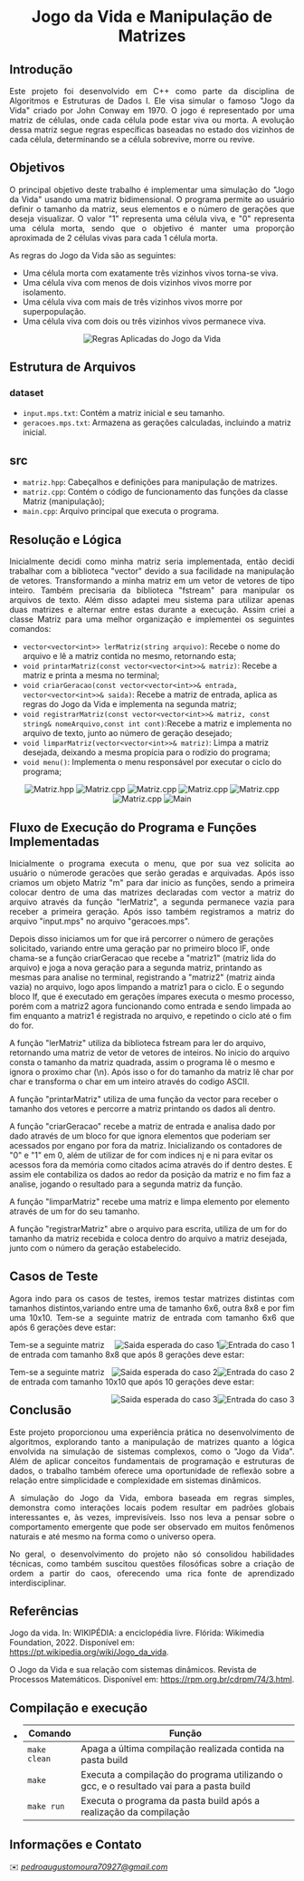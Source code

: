 <h1 align="center" font-size="200em"><b>Jogo da Vida e Manipulação de Matrizes</b></h1>

## Introdução
<p align="justify">
Este projeto foi desenvolvido em C++ como parte da disciplina de Algoritmos e Estruturas de Dados I. Ele visa simular o famoso "Jogo da Vida" criado por John Conway em 1970. O jogo é representado por uma matriz de células, onde cada célula pode estar viva ou morta. A evolução dessa matriz segue regras específicas baseadas no estado dos vizinhos de cada célula, determinando se a célula sobrevive, morre ou revive.

</p>

## Objetivos
<p align="justify">
O principal objetivo deste trabalho é implementar uma simulação do "Jogo da Vida" usando uma matriz bidimensional. O programa permite ao usuário definir o tamanho da matriz, seus elementos e o número de gerações que deseja visualizar. O valor "1" representa uma célula viva, e "0" representa uma célula morta, sendo que o objetivo é manter uma proporção aproximada de 2 células vivas para cada 1 célula morta.

As regras do Jogo da Vida são as seguintes:

- Uma célula morta com exatamente três vizinhos vivos torna-se viva.
- Uma célula viva com menos de dois vizinhos vivos morre por isolamento.
- Uma célula viva com mais de três vizinhos vivos morre por superpopulação.
- Uma célula viva com dois ou três vizinhos vivos permanece viva.

<p align="center">
  <img src="https://res.cloudinary.com/practicaldev/image/fetch/s--zzjhiEgj--/c_limit%2Cf_auto%2Cfl_progressive%2Cq_auto%2Cw_800/https://dev-to-uploads.s3.amazonaws.com/uploads/articles/o6kefkya5x9wfz94hmku.png" alt="Regras Aplicadas do Jogo da Vida">
</p>

## Estrutura de Arquivos
### dataset
- ```input.mps.txt```: Contém a matriz inicial e seu tamanho.
- ```geracoes.mps.txt```: Armazena as gerações calculadas, incluindo a matriz inicial.
## src
- ```matriz.hpp```: Cabeçalhos e definições para manipulação de matrizes.
- ```matriz.cpp```: Contém o código de funcionamento das funções da classe Matriz (manipulação);
- ```main.cpp```: Arquivo principal que executa o programa.

## Resolução e Lógica
<p align="justify">
Inicialmente decidi como minha matriz seria implementada, então decidi trabalhar com a biblioteca "vector" devido a sua facilidade na manipulação de vetores. Transformando a minha matriz em um vetor de vetores de tipo inteiro. Também precisaria da biblioteca "fstream" para manipular os arquivos de texto. Além disso adaptei meu sistema para utilizar apenas duas matrizes e alternar entre estas durante a execução. Assim criei a classe Matriz para uma melhor organização e implementei os seguintes comandos:
  
- ```vector<vector<int>> lerMatriz(string arquivo)```: Recebe o nome do arquivo e lê a matriz contida no mesmo, retornando esta;
- ```void printarMatriz(const vector<vector<int>>& matriz)```: Recebe a matriz e printa a mesma no terminal;
- ```void criarGeracao(const vector<vector<int>>& entrada, vector<vector<int>>& saida)```: Recebe a matriz de entrada, aplica as regras do Jogo da Vida e implementa na segunda matriz;
- ```void registrarMatriz(const vector<vector<int>>& matriz, const string& nomeArquivo,const int cont)```:Recebe a matriz e implementa no arquivo de texto, junto ao número de geração desejado;
- ```void limparMatriz(vector<vector<int>>& matriz)```: Limpa a matriz desejada, deixando a mesma propícia para o rodízio do programa;
- ```void menu()```: Implementa o menu responsável por executar o ciclo do programa;

<p align="center">
  <img src="figuras/MatrizHPP.png" alt="Matriz.hpp">
  <img src="figuras/MATRIZCPP1.png" alt="Matriz.cpp">
  <img src="figuras/MATRIZCPP2.png" alt="Matriz.cpp">
  <img src="figuras/MATRIZCPP3.png" alt="Matriz.cpp">
  <img src="figuras/MATRIZCPP4.png" alt="Matriz.cpp">
  <img src="figuras/MATRIZCPP5.png" alt="Matriz.cpp">
  <img src="figuras/MAIN.png" alt="Main">
</p>

## Fluxo de Execução do Programa e Funções Implementadas
<p align="justify">
Inicialmente o programa executa o menu, que por sua vez solicita ao usuário o númerode geracões que serão geradas e arquivadas. Após isso criamos um objeto Matriz "m" para dar inicio as funções, sendo a primeira colocar dentro de uma das matrizes declaradas com vector a matriz do arquivo através da função "lerMatriz", a segunda permanece vazia para receber a primeira geração. Após isso também registramos a matriz do arquivo "input.mps" no arquivo "geracoes.mps".

Depois disso iniciamos um for que irá percorrer o número de gerações solicitado, variando entre uma geração par no primeiro bloco IF, onde chama-se a função criarGeracao que recebe a "matriz1" (matriz lida do arquivo) e joga a nova geração para a segunda matriz, printando as mesmas para analise no terminal, registrando a "matriz2" (matriz ainda vazia) no arquivo, logo apos limpando a matriz1 para o ciclo. E o segundo bloco If, que é executado em gerações ímpares executa o mesmo processo, porém com a matriz2 agora funcionando como entrada e sendo limpada ao fim enquanto a matriz1 é registrada no arquivo, e repetindo o ciclo até o fim do for.

A função "lerMatriz" utiliza da biblioteca fstream para ler do arquivo, retornando uma matriz de vetor de vetores de inteiros. No inicio do arquivo consta o tamanho da matriz quadrada, assim o programa lê o mesmo e ignora o proximo char (\n). Após isso o for do tamanho da matriz lê char por char e transforma o char em um inteiro através do codigo ASCII.

A função "printarMatriz" utiliza de uma função da vector para receber o tamanho dos vetores e percorre a matriz printando os dados ali dentro.

A função "criarGeracao" recebe a matriz de entrada e analisa dado por dado através de um bloco for que ignora elementos que poderiam ser acessados por engano por fora da matriz. Inicializando os contadores de "0" e "1" em 0, além de utilizar de for com indices nj e ni para evitar os acessos fora da memória como citados acima através do if dentro destes. E assim ele contabiliza os dados ao redor da posição da matriz e no fim faz a analise, jogando o resultado para a segunda matriz da função.

A função "limparMatriz" recebe uma matriz e limpa elemento por elemento através de um for do seu tamanho.

A função "registrarMatriz" abre o arquivo para escrita, utiliza de um for do tamanho da matriz recebida e coloca dentro do arquivo a matriz desejada, junto com o número da geração estabelecido.

## Casos de Teste
<p align="justify">
Agora indo para os casos de testes, iremos testar matrizes distintas com tamanhos distintos,variando entre uma de tamanho 6x6, outra 8x8 e por fim uma 10x10. 
Tem-se a seguinte matriz de entrada com tamanho 6x6 que após 6 gerações deve estar:
<p align="center">
  <img src="figuras/CASO1ENTRADA.png" alt="Entrada do caso 1" style="float:right; max-width:45%;">
  <img src="figuras/CASO1SAIDA.png" alt="Saida esperada do caso 1" style="float:right; max-width:45%;">
</p>

Tem-se a seguinte matriz de entrada com tamanho 8x8 que após 8 gerações deve estar:
<p align="center">
  <img src="figuras/CASO2ENTRADA.png" alt="Entrada do caso 2" style="float:right; max-width:45%;">
  <img src="figuras/CASO2SAIDA.png" alt="Saida esperada do caso 2" style="float:right; max-width:45%;">
</p>

Tem-se a seguinte matriz de entrada com tamanho 10x10 que após 10 gerações deve estar:
<p align="center">
  <img src="figuras/CASO3ENTRADA.png" alt="Entrada do caso 3" style="float:right; max-width:45%;">
  <img src="figuras/CASO3SAIDA.png" alt="Saida esperada do caso 3" style="float:right; max-width:45%;">
</p>


</p>


## Conclusão
<p align="justify">
  Este projeto proporcionou uma experiência prática no desenvolvimento de algoritmos, explorando tanto a manipulação de matrizes quanto a lógica envolvida na simulação de sistemas complexos, como o "Jogo da Vida". Além de aplicar conceitos fundamentais de programação e estruturas de dados, o trabalho também oferece uma oportunidade de reflexão sobre a relação entre simplicidade e complexidade em sistemas dinâmicos.
</p>
<p align="justify">
  A simulação do Jogo da Vida, embora baseada em regras simples, demonstra como interações locais podem resultar em padrões globais interessantes e, às vezes, imprevisíveis. Isso nos leva a pensar sobre o comportamento emergente que pode ser observado em muitos fenômenos naturais e até mesmo na forma como o universo opera.
</p>
<p align="justify">
  No geral, o desenvolvimento do projeto não só consolidou habilidades técnicas, como também suscitou questões filosóficas sobre a criação de ordem a partir do caos, oferecendo uma rica fonte de aprendizado interdisciplinar.
</p> 

## Referências
  Jogo da vida. In: WIKIPÉDIA: a enciclopédia livre. Flórida: Wikimedia Foundation, 2022. Disponível em: <a href="https://pt.wikipedia.org/wiki/Jogo_da_vida">https://pt.wikipedia.org/wiki/Jogo_da_vida</a>.
  </p>
 O Jogo da Vida e sua relação com sistemas dinâmicos. Revista de Processos Matemáticos. Disponível em: <a href="https://rpm.org.br/cdrpm/74/3.html">https://rpm.org.br/cdrpm/74/3.html</a>.



## Compilação e execução
* | Comando                |  Função                                                                                           |                     
  | -----------------------| ------------------------------------------------------------------------------------------------- |
  |  `make clean`          | Apaga a última compilação realizada contida na pasta build                                        |
  |  `make`                | Executa a compilação do programa utilizando o gcc, e o resultado vai para a pasta build           |
  |  `make run`            | Executa o programa da pasta build após a realização da compilação                                 |

## Informações e Contato
✉️ <i>pedroaugustomoura70927@gmail.com</i>
</a>
